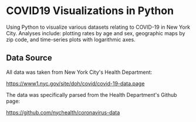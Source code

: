 # COVID19 Visualizations in Python
Using Python to visualize various datasets relating to COVID-19 in New York City. Analyses include: plotting rates by age and sex, geographic maps by zip code, and time-series plots with logarithmic axes.

## Data Source
All data was taken from New York City's Health Department:

https://www1.nyc.gov/site/doh/covid/covid-19-data.page

The data was specifically parsed from the Health Department's Github page:

https://github.com/nychealth/coronavirus-data
